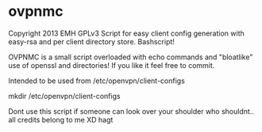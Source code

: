 # ovpnmc
Copyright 2013 EMH GPLv3
Script for easy client config generation with easy-rsa and per client directory store. Bashscript!

OVPNMC is a small script overloaded with echo commands and "bloatlike" use of openssl and directories!
If you like it feel free to commit.

Intended to be used from /etc/openvpn/client-configs

mkdir /etc/openvpn/client-configs

Dont use this script if someone can look over your shoulder who shouldnt..
all credits belong to me XD
hagt
